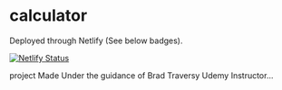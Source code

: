 # calculator

Deployed through Netlify (See below badges).

[![Netlify Status](https://api.netlify.com/api/v1/badges/687bd496-17b3-41ee-9ad9-5caffd632470/deploy-status)](https://app.netlify.com/sites/confident-raman-c86010/deploys)

project Made Under the guidance of Brad Traversy Udemy Instructor...
